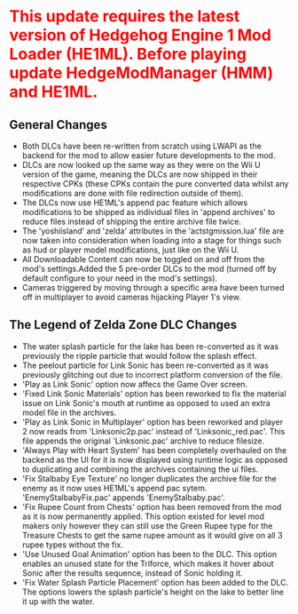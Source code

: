 <b><h1><span style="color:red">This update requires the latest version of Hedgehog Engine 1 Mod Loader (HE1ML). Before playing update HedgeModManager (HMM) and HE1ML.</span></h1></b>

## General Changes
- Both DLCs have been re-written from scratch using LWAPI as the backend for the mod to allow easier future developments to the mod.
- DLCs are now looked up the same way as they were on the Wii U version of the game, meaning the DLCs are now shipped in their respective CPKs (these CPKs contain the pure converted data whilst any modifications are done with file redirection outside of them).
- The DLCs now use HE1ML's append pac feature which allows modifications to be shipped as individual files in 'append archives' to reduce files instead of shipping the entire archive file twice.
- The 'yoshiisland' and 'zelda' attributes in the 'actstgmission.lua' file are now taken into consideration when loading into a stage for things such as hud or player model modifications, just like on the Wii U.
- All Downloadable Content can now be toggled on and off from the mod's settings.Added the 5 pre-order DLCs to the mod (turned off by default configure to your need in the mod's settings).
- Cameras triggered by moving through a specific area have been turned off in multiplayer to avoid cameras hijacking Player 1's view.

## The Legend of Zelda Zone DLC Changes
- The water splash particle for the lake has been re-converted as it was previously the ripple particle that would follow the splash effect.
- The peelout particle for Link Sonic has been re-converted as it was previously glitching out due to incorrect platform conversion of the file.
- 'Play as Link Sonic' option now affecs the Game Over screen.
- 'Fixed Link Sonic Materials' option has been reworked to fix the material issue on Link Sonic's mouth at runtime as opposed to used an extra model file in the archives.
- 'Play as Link Sonic in Multiplayer' option has been reworked and player 2 now reads from 'Linksonic2p.pac' instead of 'Linksonic_red.pac'. This file appends the original 'Linksonic.pac' archive to reduce filesize.
- 'Always Play with Heart System' has been completely overhauled on the backend as the UI for it is now displayed using runtime logic as opposed to duplicating and combining the archives containing the ui files.
- 'Fix Stalbaby Eye Texture' no longer duplicates the archive file for the enemy as it now uses HE1ML's append pac sytem. 'EnemyStalbabyFix.pac' appends 'EnemyStalbaby.pac'.
- 'Fix Rupee Count from Chests' option has been removed from the mod as it is now permanently applied. This option existed for level mod makers only however they can still use the Green Rupee type for the Treasure Chests to get the same rupee amount as it would give on all 3 rupee types without the fix.
- 'Use Unused Goal Animation' option has been to the DLC. This option enables an unused state for the Triforce, which makes it hover about Sonic after the results sequence, instead of Sonic holding it.
- 'Fix Water Splash Particle Placement' option has been added to the DLC. The options lowers the splash particle's height on the lake to better line it up with the water.
